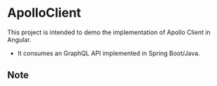 # ApolloClient

This project is intended to demo the implementation of Apollo Client in Angular.
- It consumes an GraphQL API implemented in Spring Boot/Java.

## Note


